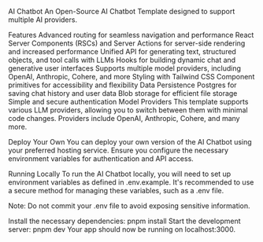 AI Chatbot
An Open-Source AI Chatbot Template designed to support multiple AI providers.

Features
Advanced routing for seamless navigation and performance
React Server Components (RSCs) and Server Actions for server-side rendering and increased performance
Unified API for generating text, structured objects, and tool calls with LLMs
Hooks for building dynamic chat and generative user interfaces
Supports multiple model providers, including OpenAI, Anthropic, Cohere, and more
Styling with Tailwind CSS
Component primitives for accessibility and flexibility
Data Persistence
Postgres for saving chat history and user data
Blob storage for efficient file storage
Simple and secure authentication
Model Providers
This template supports various LLM providers, allowing you to switch between them with minimal code changes. Providers include OpenAI, Anthropic, Cohere, and many more.

Deploy Your Own
You can deploy your own version of the AI Chatbot using your preferred hosting service. Ensure you configure the necessary environment variables for authentication and API access.

Running Locally
To run the AI Chatbot locally, you will need to set up environment variables as defined in .env.example. It's recommended to use a secure method for managing these variables, such as a .env file.

Note: Do not commit your .env file to avoid exposing sensitive information.

Install the necessary dependencies:
pnpm install
Start the development server:
pnpm dev
Your app should now be running on localhost:3000.

